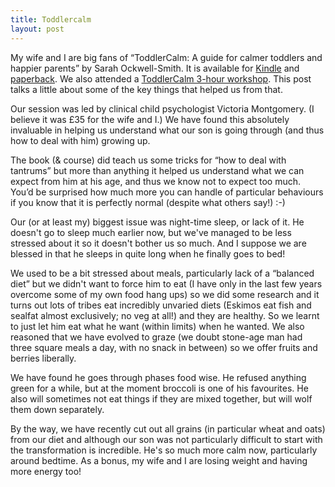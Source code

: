 ```yaml
---
title: Toddlercalm
layout: post
---
```


My wife and I are big fans of “ToddlerCalm: A guide for calmer toddlers
and happier parents” by Sarah Ockwell-Smith. It is available for
[Kindle](http://www.amazon.co.uk/ToddlerCalm-calmer-toddlers-happier-parents-ebook/dp/B00CQ5R186/ref=sr_1_1?s=books&ie=UTF8&qid=1394282509&sr=1-1&keywords=toddlercalm)
and
[paperback](http://www.amazon.co.uk/ToddlerCalm-calmer-toddlers-happier-parents/dp/0349401055/ref=tmm_pap_title_0?ie=UTF8&qid=1394282509&sr=1-1).
We also attended a 
[ToddlerCalm 3-hour workshop](http://toddlercalm.co.uk/pages/parent_classes.html). This post talks a
little about some of the key things that helped us from that.

Our session was led by clinical child psychologist Victoria
Montgomery. (I believe it was £35 for the wife and I.) We have found
this absolutely invaluable in helping us understand what our son is
going through (and thus how to deal with him) growing up.

The book (& course) did teach us some tricks for “how to deal with
tantrums” but more than anything it helped us understand what we can
expect from him at his age, and thus we know not to expect too
much. You’d be surprised how much more you can handle of particular
behaviours if you know that it is perfectly normal (despite what
others say!) :-)


Our (or at least my) biggest issue was night-time sleep, or lack of
it. He doesn't go to sleep much earlier now, but we've managed to be
less stressed about it so it doesn't bother us so much. And I suppose
we are blessed in that he sleeps in quite long when he finally goes to
bed!

We used to be a bit stressed about meals, particularly lack of a
“balanced diet” but we didn't want to force him to eat (I have only in
the last few years overcome some of my own food hang ups) so we did
some research and it turns out lots of tribes eat incredibly unvaried
diets (Eskimos eat fish and sealfat almost exclusively; no veg at
all!) and they are healthy. So we learnt to just let him eat what he
want (within limits) when he wanted. We also reasoned that we have
evolved to graze (we doubt stone-age man had three square meals a day,
with no snack in between) so we offer fruits and berries liberally.

We have found he goes through phases food wise. He refused anything
green for a while, but at the moment broccoli is one of his
favourites. He also will sometimes not eat things if they are mixed
together, but will wolf them down separately.

By the way, we have recently cut out all grains (in particular wheat
and oats) from our diet and although our son was not particularly
difficult to start with the transformation is incredible. He's so much
more calm now, particularly around bedtime. As a bonus, my wife and I are
losing weight and having more energy too!


